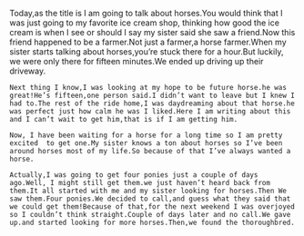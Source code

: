   Today,as the title is I am going to talk about horses.You would think that I was just going to my  favorite ice cream shop, thinking how good the ice cream is when I see or should I say my sister said she saw a friend.Now this friend happened to be a farmer.Not just a farmer,a horse farmer.When my sister starts talking about horses,you’re stuck there for a hour.But luckily, we were only there for fifteen minutes.We ended up driving up their driveway.

	Next thing I know,I was looking at my hope to be future horse.he was great!He’s fifteen,one person said.I didn’t want to leave but I knew I had to.The rest of the ride home,I was daydreaming about that horse.he was perfect just how calm he was I liked.Here I am writing about this and I can’t wait to get him,that is if I am getting him.

	Now, I have been waiting for a horse for a long time so I am pretty excited  to get one.My sister knows a ton about horses so I’ve been around horses most of my life.So because of that I’ve always wanted a horse.

	Actually,I was going to get four ponies just a couple of days ago.Well, I might still get them.we just haven’t heard back from them.It all started with me and my sister looking for horses.Then We saw them.Four ponies.We decided to call,and guess what they said that we could get them!Because of that,for the next weekend I was overjoyed so I couldn’t think straight.Couple of days later and no call.We gave up.and started looking for more horses.Then,we found the thoroughbred.

	
